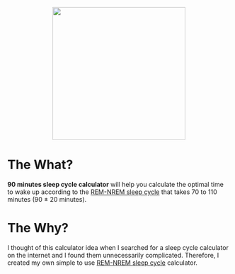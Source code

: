 <p align="center"><a href="https://sleepcyclecalculator.surge.sh/" target="_blank"><img src="https://i.ibb.co/qMyNXtw/logo.png" width="300"></a></p>

# The What?

<b>90 minutes sleep cycle calculator</b> will help you calculate the optimal time to wake up according to the <a href="https://en.wikipedia.org/wiki/Sleep_cycle" target="_blank">REM-NREM sleep cycle</a> that takes 70 to 110 minutes (90 ± 20 minutes).

# The Why?

I thought of this calculator idea when I searched for a sleep cycle calculator on the internet and I found them unnecessarily complicated. Therefore, I created my own simple to use <a href="https://en.wikipedia.org/wiki/Sleep_cycle" target="_blank">REM-NREM sleep cycle</a> calculator.

